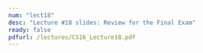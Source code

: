 ```yaml
---
num: "lect18"
desc: "Lecture #18 slides: Review for the Final Exam"
ready: false
pdfurl: /lectures/CS16_Lecture18.pdf
---
```

